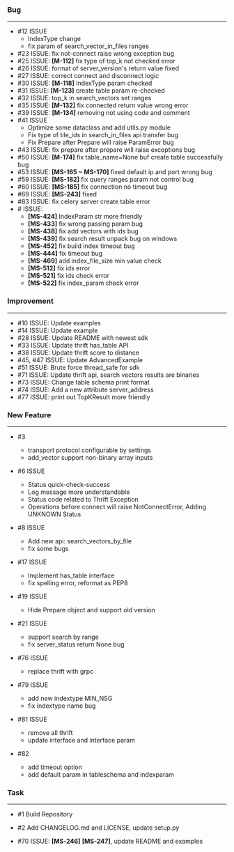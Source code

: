 ### Bug
---

- \#12 ISSUE
    - IndexType change
    - fix param of search_vector_in_files ranges
- \#23 ISSUE: fix not-connect raise wrong exception bug
- \#25 ISSUE: **[M-112]** fix type of top_k not checked error
- \#26 ISSUE: format of server_version's return value fixed
- \#27 ISSUE: correct connect and disconnect logic  
- \#30 ISSUE: **[M-118]** IndexType param checked  
- \#31 ISSUE: **[M-123]** create table param re-checked
- \#32 ISSUE: top_k in search_vectors set ranges
- \#35 ISSUE: **[M-132]** fix connected return value wrong error
- \#39 ISSUE: **[M-134]** removing not using code and comment
- \#41 ISSUE
    - Optimize some dataclass and add utils.py module
    - Fix type of tile_ids in search_in_files api transfer bug
    - Fix Prepare after Prepare will raise ParamError bug
- \#43 ISSUE: fix prepare after prepare will raise exceptions bug
- \#50 ISSUE: **[M-174]** fix table_name=None buf create table successfully bug
- \#53 ISSUE: **[MS-165 ~ MS-170]** fixed default ip and port wrong bug
- \#59 ISSUE: **[MS-182]** fix query ranges param not control bug
- \#60 ISSUE: **[MS-185]** fix connection no timeout bug 
- \#69 ISSUE: **[MS-243]** fixed
- \#83 ISSUE: fix celery server create table error
- \#   ISSUE:  
    - **[MS-424]** IndexParam str more friendly
    - **[MS-433]** fix wrong passing param bug
    - **[MS-438]** fix add vectors with ids bug
    - **[MS-439]** fix search result unpack bug on windows
    - **[MS-452]** fix build index timeout bug
    - **[MS-444]** fix timeout bug
    - **[MS-469]** add index_file_size min value check
    - **[MS-512]** fix ids error
    - **[MS-521]** fix ids check error
    - **[MS-522]** fix index_param check error
    
### Improvement
---
- \#10 ISSUE: Update examples
- \#14 ISSUE: Update example
- \#28 ISSUE: Update README with newest sdk
- \#33 ISSUE: Update thrift has_table API
- \#38 ISSUE: Update thrift score to distance
- \#45, \#47 ISSUE:  Update AdvancedExample
- \#51 ISSUE: Brute force thread_safe for sdk
- \#71 ISSUE: Update thrift api, search vectors results are binaries
- \#73 ISSUE: Change table schema print format
- \#74 ISSUE: Add a new attribute server_address
- \#77 ISSUE: print out TopKResult more friendly
### New Feature
---
- \#3
    - transport protocol configurable by settings
    - add_vector support non-binary array inputs

- \#6 ISSUE   
    - Status quick-check-success
    - Log message more understandable
    - Status code related to Thrift Exception
    - Operations before connect will raise NotConnectError, Adding UNKNOWN Status

- \#8 ISSUE
    - Add new api: search_vectors_by_file
    - fix some bugs

- \#17 ISSUE
    - Implement has_table interface
    - fix spelling error, reformat as PEP8

- \#19 ISSUE
    - Hide Prepare object and support old version
    
- \#21 ISSUE
    - support search by range
    - fix server_status return None bug
    
- \#76 ISSUE
    - replace thrift with grpc

- \#79 ISSUE
    - add new indextype MIN_NSG
    - fix indextype name bug

- \#81 ISSUE
    - remove all thrift 
    - update interface and interface param
 
- \#82
    - add timeout option
    - add default param in tableschema and indexparam
### Task
---
- \#1 Build Repository

- \#2 Add CHANGELOG.md and LICENSE, update setup.py
- \#70 ISSUE: **[MS-246]** **[MS-247]**, update README and examples
